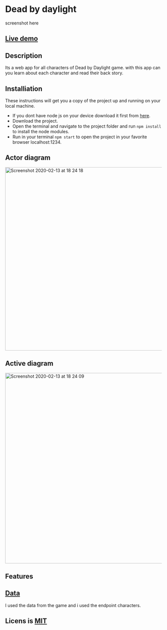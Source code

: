 # Dead by daylight

screenshot here

## [Live demo](https://mohamadalghorani.github.io/web-app-from-scratch-1920/dist/index.html)

## Description

Its a web app for all characters of Dead by Daylight game. with this app can you learn about each character and read their back story.

## Installiation

These instructions will get you a copy of the project up and running on your local machine.

- If you dont have node js on your device download it first from [here](https://nodejs.org/en/).
- Download the project.
- Open the terminal and navigate to the project folder and run `npm install` to install the node modules.
- Run in your terminal `npm start` to open the project in your favorite browser localhost:1234.

## Actor diagram

<img width="588" alt="Screenshot 2020-02-13 at 18 24 18" src="https://user-images.githubusercontent.com/45425087/74461445-d428fd00-4e8e-11ea-8d05-dc1aa20c4431.png">

## Active diagram

<img width="611" alt="Screenshot 2020-02-13 at 18 24 09" src="https://user-images.githubusercontent.com/45425087/74461462-dab77480-4e8e-11ea-9d63-657dc7feca33.png">


## Features

## [Data](https://github.com/Nexure/DBD-API)

I used the data from the game and i used the endpoint characters.

## Licens is [MIT](https://github.com/MohamadAlGhorani/web-app-from-scratch-1920/blob/master/LICENSE)

<!-- Add a link to your live demo in Github Pages 🌐-->

<!-- ☝️ replace this description with a description of your own work -->

<!-- replace the code in the /docs folder with your own, so you can showcase your work with GitHub Pages 🌍 -->

<!-- Add a nice poster image here at the end of the week, showing off your shiny frontend 📸 -->

<!-- Maybe a table of contents here? 📚 -->

<!-- How about a section that describes how to install this project? 🤓 -->

<!-- ...but how does one use this project? What are its features 🤔 -->

<!-- What external data source is featured in your project and what are its properties 🌠 -->

<!-- Maybe a checklist of done stuff and stuff still on your wishlist? ✅ -->

<!-- How about a license here? 📜 (or is it a licence?) 🤷 -->
